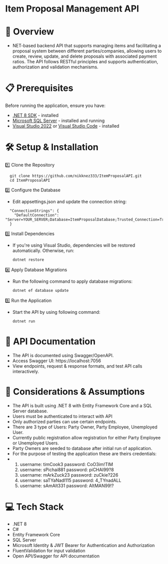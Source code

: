 # Item Proposal Management API

# 🚀 Overview
- NET-based backend API that supports managing items and facilitating a proposal system between different parties/companies, allowing users to create, review, update, and delete proposals with associated payment ratios. The API follows RESTful principles and supports authentication, authorization and validation mechanisms.
  
# 📋 Prerequisites
Before running the application, ensure you have:

- [.NET 8 SDK](https://dotnet.microsoft.com/en-us/download/dotnet/8.0) - installed
- [Microsoft SQL Server](https://www.microsoft.com/en-us/sql-server/sql-server-downloads) - installed and running
- [Visual Studio 2022](https://visualstudio.microsoft.com/downloads/) or [Visual Studio Code](https://code.visualstudio.com/download) - installed

# 🛠️ Setup & Installation
1️⃣ Clone the Repository
```
  git clone https://github.com/nikknez333/ItemProposalAPI.git
  cd ItemProposalAPI
```
2️⃣ Configure the Database
- Edit appsettings.json and update the connection string:
  
```
  "ConnectionStrings": {
    "DefaultConnection": "Server=YOUR_SERVER;Database=ItemProposalDatabase;Trusted_Connection=True;"
  }
```

3️⃣ Install Dependencies
- If you're using Visual Studio, dependencies will be restored automatically.
Otherwise, run:
  ```bash
  dotnet restore

4️⃣ Apply Database Migrations
- Run the following command to apply database migrations:
  ```bash
  dotnet ef database update
  
5️⃣ Run the Application
- Start the API by using following command:
  ```bash
  dotnet run
  
# 📖 API Documentation
- The API is documented using Swagger/OpenAPI.
- Access Swagger UI: https://localhost:7056
- View endpoints, request & response formats, and test API calls interactively.
  
# 📌 Considerations & Assumptions
- The API is built using .NET 8 with Entity Framework Core and a SQL Server database.
- Users must be authenticated to interact with API
- Only authorized parties can use certain endpoints.
- There are 3 type of Users: Party Owner, Party Employee, Unemployed User.
- Currently public registration allow registration for either Party Employee or Unemployed Users.
- Party Owners are seeded to database after initial run of application.
- For the purpose of testing the application these are theirs credentials:
- 1. username: timCook3 password: CoO3im!TIM
  2. username: sPichai881 password: piCHAI99?8
  3. username: mArkZuck23 password: zuCkie?226
  4. username: saTYaNadl115 password: 4_TYnadALL
  5. username: sAmAlt331 password: AltMAN99!?
    
# 💻 Tech Stack
- .NET 8
- C#
- Entity Framework Core
- SQL Server
- Microsoft Identity & JWT Bearer for Authentication and Authorization
- FluentValidation for input validation
- Open API/Swagger for API documentation
